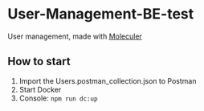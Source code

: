 # User-Management-BE-test

User management, made with [Moleculer](https://moleculer.services/)

## How to start

1. Import the Users.postman_collection.json to Postman 
2. Start Docker
3. Console: `npm run dc:up` 
